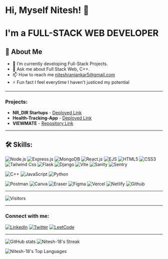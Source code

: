 # Hi, Myself Nitesh! 👋
# I'm a FULL-STACK WEB DEVELOPER

## 🚀 About Me 

- 🌱 I’m currently developing Full-Stack Projects. 
- 💬 Ask me about Full Stack Web, C++.
- 📫 How to reach me niteshranjankar5@gmail.com
- ⚡ Fun fact I feel everytime I haven't justiced my potential

---

### Projects: 

- **NR_DIR Startups** - [Deployed Link](https://nr-dir-startups.vercel.app/)
- **Health-Tracking-App** - [Deployed Link](https://health-tracking-app-jmv3.onrender.com/)
- **VIEWMATE** - [Repository Link](https://github.com/Nitesh-18/ViewMate)

---

## 🛠 Skills:

![Node.js](https://img.shields.io/badge/-Node.js-black?style=flat-square&logo=node.js)
![Express.js](https://img.shields.io/badge/-Express.js-black?style=flat-square&logo=express)
![MongoDB](https://img.shields.io/badge/-MongoDB-black?style=flat-square&logo=mongodb)
![React.js](https://img.shields.io/badge/-React.js-black?style=flat-square&logo=react)
![EJS](https://img.shields.io/badge/-EJS-black?style=flat-square&logo=ejs)
![HTML5](https://img.shields.io/badge/-HTML5-black?style=flat-square&logo=html5)
![CSS3](https://img.shields.io/badge/-CSS3-black?style=flat-square&logo=css3)
![Tailwind Css](https://img.shields.io/badge/-Tailwind_CSS-black?style=flat-square&logo=tailwindcss)
![Flask](https://img.shields.io/badge/-Flask-black?style=flat-square&logo=flask)
![Django](https://img.shields.io/badge/-Django-black?style=flat-square&logo=django)
![Vite](https://img.shields.io/badge/-Vite-black?style=flat-square&logo=vite)
![Sanity](https://img.shields.io/badge/-Sanity-black?style=flat-square&logo=sanity)
![Sentry](https://img.shields.io/badge/-Sentry-black?style=flat-square&logo=sentry)

![C++](https://img.shields.io/badge/-C++-black?style=flat-square&logo=cplusplus)
![JavaScript](https://img.shields.io/badge/-JavaScript-black?style=flat-square&logo=javascript)
![Python](https://img.shields.io/badge/-Python-black?style=flat-square&logo=python)

![Postman](https://img.shields.io/badge/-Postman-black?style=flat-square&logo=postman)
![Canva](https://img.shields.io/badge/-Canva-black?style=flat-square&logo=canva)
![Eraser](https://img.shields.io/badge/-Eraser-black?style=flat-square&logo=eraser)
![Figma](https://img.shields.io/badge/-Figma-black?style=flat-square&logo=figma)
![Vercel](https://img.shields.io/badge/-Vercel-black?style=flat-square&logo=vercel)
![Netlify](https://img.shields.io/badge/-Netlify-black?style=flat-square&logo=netlify)
![Github](https://img.shields.io/badge/-Github-black?style=flat-square&logo=github)

---

![Visitors](https://komarev.com/ghpvc/?username=Nitesh-18&label=Visitors)

---
### Connect with me:

[![LinkedIn](https://img.shields.io/badge/LinkedIn-blue?style=for-the-badge&logo=linkedin)](https://www.linkedin.com/in/nitesh-r-a15518243/)
[![Twitter](https://img.shields.io/badge/Twitter-blue?style=for-the-badge&logo=twitter)](https://x.com/Nitesh1831)
[![LeetCode](https://img.shields.io/badge/LeetCode-blue?style=for-the-badge&logo=leetcode)](https://leetcode.com/u/Nitesh-18/)

---

![GitHub stats](https://github-readme-stats.vercel.app/api?username=nitesh-18&show_icons=true&theme=radical)       ![Nitesh-18's Streak](https://github-readme-streak-stats.herokuapp.com/?user=Nitesh-18&theme=react&hide_border=false)


![Nitesh-18's Top Languages](https://github-readme-stats.vercel.app/api/top-langs/?username=Nitesh-18&theme=react&show_icons=true&hide_border=false&layout=compact)
